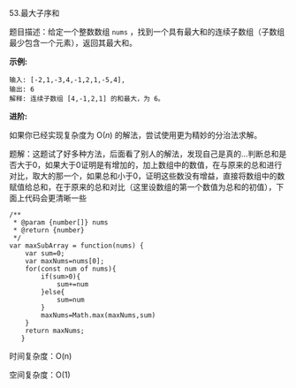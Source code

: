 53.最大子序和

题目描述：给定一个整数数组 `nums` ，找到一个具有最大和的连续子数组（子数组最少包含一个元素），返回其最大和。

**示例:**

```
输入: [-2,1,-3,4,-1,2,1,-5,4],
输出: 6
解释: 连续子数组 [4,-1,2,1] 的和最大，为 6。
```

**进阶:**

如果你已经实现复杂度为 O(*n*) 的解法，尝试使用更为精妙的分治法求解。

题解：这题试了好多种方法，后面看了别人的解法，发现自己是真的...判断总和是否大于0，如果大于0证明是有增加的，加上数组中的数值，在与原来的总和进行对比，取大的那一个，如果总和小于0，证明这些数没有增益，直接将数组中的数赋值给总和，在于原来的总和对比（这里设数组的第一个数值为总和的初值），下面上代码会更清晰一些

```
/**
 * @param {number[]} nums
 * @return {number}
 */
var maxSubArray = function(nums) {
    var sum=0;
    var maxNums=nums[0];
    for(const num of nums){
        if(sum>0){
            sum+=num
        }else{
            sum=num
        }
        maxNums=Math.max(maxNums,sum)
    }
    return maxNums;
   }
```

时间复杂度：O(n)

空间复杂度：O(1)